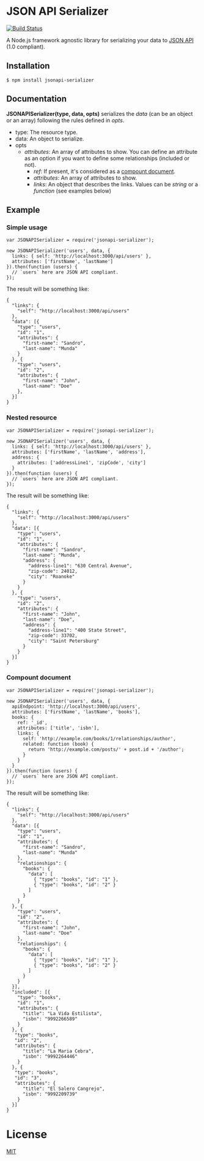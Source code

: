 # JSON API Serializer
[![Build Status](https://travis-ci.org/SeyZ/jsonapi-serializer.svg?branch=master)](https://travis-ci.org/SeyZ/jsonapi-serializer)

A Node.js framework agnostic library for serializing your data to [JSON
API](http://jsonapi.org) (1.0 compliant).

## Installation
`$ npm install jsonapi-serializer`

## Documentation

**JSONAPISerializer(type, data, opts)** serializes the *data* (can be an object or an array) following the rules defined in *opts*.

- type: The resource type.
- data: An object to serialize.
- opts
    - *attributes*: An array of attributes to show. You can define an attribute as an option if you want to define some relationships (included or not).
        - *ref*: If present, it's considered as a [compount document](http://jsonapi.org/format/#document-compound-documents).
        - *attributes*: An array of attributes to show.
        - *links*: An object that describes the links. Values can be *string* or a *function* (see examples below)


## Example

### Simple usage

```
var JSONAPISerializer = require('jsonapi-serializer');

new JSONAPISerializer('users', data, {
  links: { self: 'http://localhost:3000/api/users' },
  attributes: ['firstName', 'lastName']
}).then(function (users) {  
  // `users` here are JSON API compliant. 
});
```

The result will be something like:

```
{
  "links": {
    "self": "http://localhost:3000/api/users"
  },
  "data": [{
    "type": "users",
    "id": "1",
    "attributes": {
      "first-name": "Sandro",
      "last-name": "Munda"
    }
  }, {
    "type": "users",
    "id": "2",
    "attributes": {
      "first-name": "John",
      "last-name": "Doe"
    },
  }]
}
```

### Nested resource
```
var JSONAPISerializer = require('jsonapi-serializer');

new JSONAPISerializer('users', data, {
  links: { self: 'http://localhost:3000/api/users' },
  attributes: ['firstName', 'lastName', 'address'],
  address: {
    attributes: ['addressLine1', 'zipCode', 'city']
  }
}).then(function (users) {  
  // `users` here are JSON API compliant. 
});
```

The result will be something like:

```
{
  "links": {
    "self": "http://localhost:3000/api/users"
  },
  "data": [{
    "type": "users",
    "id": "1",
    "attributes": {
      "first-name": "Sandro",
      "last-name": "Munda",
      "address": {
        "address-line1": "630 Central Avenue",
        "zip-code": 24012,
        "city": "Roanoke"
      }
    }
  }, {
    "type": "users",
    "id": "2",
    "attributes": {
      "first-name": "John",
      "last-name": "Doe",
      "address": {
        "address-line1": "400 State Street",
        "zip-code": 33702,
        "city": "Saint Petersburg"
      }
    }
  }]
}
```

### Compount document

```
var JSONAPISerializer = require('jsonapi-serializer');

new JSONAPISerializer('users', data, {
  apiEndpoint: 'http://localhost:3000/api/users',
  attributes: ['firstName', 'lastName', 'books'],
  books: {
    ref: '_id',
    attributes: ['title', 'isbn'],
    links: {
      self: 'http://example.com/books/1/relationships/author',
      related: function (book) {
        return 'http://example.com/posts/' + post.id + '/author';
      }
    }
  }
}).then(function (users) {  
  // `users` here are JSON API compliant. 
});
```

The result will be something like:

```
{
  "links": {
    "self": "http://localhost:3000/api/users"
  },
  "data": [{
    "type": "users",
    "id": "1",
    "attributes": {
      "first-name": "Sandro",
      "last-name": "Munda"
    },
    "relationships": {
      "books": {
        "data": [
          { "type": "books", "id": "1" },
          { "type": "books", "id": "2" }
        ]
      }
    }
  }, {
    "type": "users",
    "id": "2",
    "attributes": {
      "first-name": "John",
      "last-name": "Doe"
    },
    "relationships": {
      "books": {
        "data": [
          { "type": "books", "id": "1" },
          { "type": "books", "id": "2" }
        ]
      }
    }
  }],
  "included": [{
  	"type": "books",
  	"id": "1",
  	"attributes": {
  	  "title": "La Vida Estilista",
  	  "isbn": "9992266589"
  	}
  }, {
   "type": "books",
   "id": "2",
   "attributes": {
  	  "title": "La Maria Cebra",
  	  "isbn": "9992264446"
  	}
  }, {
   "type": "books",
   "id": "3",
   "attributes": {
  	  "title": "El Salero Cangrejo",
  	  "isbn": "9992209739"
  	}
  }]
}
```


# License

[MIT](https://github.com/SeyZ/jsonapi-serializer/blob/master/LICENSE)
